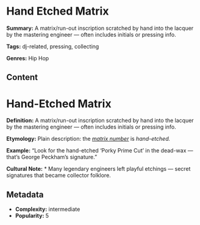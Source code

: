 # Hand Etched Matrix

**Summary:** A matrix/run-out inscription scratched by hand into the lacquer by the mastering engineer — often includes initials or pressing info.

**Tags:** dj-related, pressing, collecting

**Genres:** Hip Hop

## Content

# Hand-Etched Matrix

**Definition:** A matrix/run-out inscription scratched by hand into the lacquer by the mastering engineer — often includes initials or pressing info.

**Etymology:** Plain description: the *[matrix number](../m/matrix-number.md)* is *hand-etched.*

**Example:** “Look for the hand-etched ‘Porky Prime Cut’ in the dead-wax — that’s George Peckham’s signature.”

**Cultural Note:** * Many legendary engineers left playful etchings — secret signatures that became collector folklore.

## Metadata

- **Complexity:** intermediate
- **Popularity:** 5
